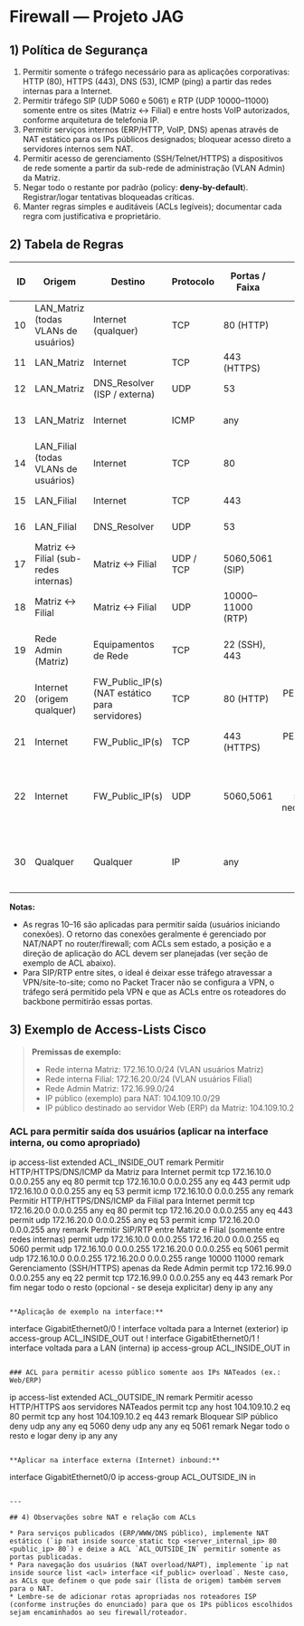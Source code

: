# Firewall — Projeto JAG

## 1) Política de Segurança

1. Permitir somente o tráfego necessário para as aplicações corporativas: HTTP (80), HTTPS (443), DNS (53), ICMP (ping) a partir das redes internas para a Internet.
2. Permitir tráfego SIP (UDP 5060 e 5061) e RTP (UDP 10000–11000) somente entre os sites (Matriz ↔ Filial) e entre hosts VoIP autorizados, conforme arquitetura de telefonia IP.
3. Permitir serviços internos (ERP/HTTP, VoIP, DNS) apenas através de NAT estático para os IPs públicos designados; bloquear acesso direto a servidores internos sem NAT.
4. Permitir acesso de gerenciamento (SSH/Telnet/HTTPS) a dispositivos de rede somente a partir da sub-rede de administração (VLAN Admin) da Matriz.
5. Negar todo o restante por padrão (policy: **deny-by-default**). Registrar/logar tentativas bloqueadas críticas.
6. Manter regras simples e auditáveis (ACLs legíveis); documentar cada regra com justificativa e proprietário.

## 2) Tabela de Regras

| ID | Origem                               | Destino                                        | Protocolo | Portas / Faixa    |                            Ação                            |    Direção (relativa ao FW)    | Justificativa / Observações                                      |
| -: | ------------------------------------ | ---------------------------------------------- | --------- | ----------------- | :--------------------------------------------------------: | :----------------------------: | ---------------------------------------------------------------- |
| 10 | LAN_Matriz (todas VLANs de usuários) | Internet (qualquer)                            | TCP       | 80 (HTTP)         |                           PERMIT                           |        inside → outside        | Navegação web dos usuários                                       |
| 11 | LAN_Matriz                           | Internet                                       | TCP       | 443 (HTTPS)       |                           PERMIT                           |        inside → outside        | Navegação segura                                                 |
| 12 | LAN_Matriz                           | DNS_Resolver (ISP / externa)                   | UDP       | 53                |                           PERMIT                           |        inside → outside        | Resolução de nomes                                               |
| 13 | LAN_Matriz                           | Internet                                       | ICMP      | any               |                           PERMIT                           |        inside → outside        | Diagnóstico (ping) controlado                                    |
| 14 | LAN_Filial (todas VLANs de usuários) | Internet                                       | TCP       | 80                |                           PERMIT                           |        inside → outside        | Navegação web da filial                                          |
| 15 | LAN_Filial                           | Internet                                       | TCP       | 443               |                           PERMIT                           |        inside → outside        | Navegação segura da filial                                       |
| 16 | LAN_Filial                           | DNS_Resolver                                   | UDP       | 53                |                           PERMIT                           |        inside → outside        | Resolução de nomes                                               |
| 17 | Matriz ↔ Filial (sub-redes internas) | Matriz ↔ Filial                                | UDP / TCP | 5060,5061 (SIP)   |                           PERMIT                           | both directions (site-to-site) | Telefonia SIP entre sites                                        |
| 18 | Matriz ↔ Filial                      | Matriz ↔ Filial                                | UDP       | 10000–11000 (RTP) |                           PERMIT                           |         both directions        | Fluxo de mídia RTP (VoIP)                                        |
| 19 | Rede Admin (Matriz)                  | Equipamentos de Rede                           | TCP       | 22 (SSH), 443     |                           PERMIT                           |         inside → device        | Gerenciamento seguro somente pela VLAN Admin                     |
| 20 | Internet (origem qualquer)           | FW_Public_IP(s) (NAT estático para servidores) | TCP       | 80 (HTTP)         |                 PERMIT (para IP público A)                 |   outside → inside (via NAT)   | Publicação ERP/WWW (NAT estático)                                |
| 21 | Internet                             | FW_Public_IP(s)                                | TCP       | 443 (HTTPS)       |                 PERMIT (para IP público B)                 |   outside → inside (via NAT)   | Publicação segura de serviços                                    |
| 22 | Internet                             | FW_Public_IP(s)                                | UDP       | 5060,5061         | DENY (ou permitir somente se houver necessidade/operadora) |        outside → inside        | Bloquear SIP público por padrão; só abrir se for serviço público |
| 30 | Qualquer                             | Qualquer                                       | IP        | any               |                            DENY                            |        (aplicação final)       | Política padrão: negar todo o resto e logar entradas relevantes  |

**Notas:**

* As regras 10–16 são aplicadas para permitir saída (usuários iniciando conexões). O retorno das conexões geralmente é gerenciado por NAT/NAPT no router/firewall; com ACLs sem estado, a posição e a direção de aplicação do ACL devem ser planejadas (ver seção de exemplo de ACL abaixo).
* Para SIP/RTP entre sites, o ideal é deixar esse tráfego atravessar a VPN/site-to-site; como no Packet Tracer não se configura a VPN, o tráfego será permitido pela VPN e que as ACLs entre os roteadores do backbone permitirão essas portas.

## 3) Exemplo de Access-Lists Cisco

> **Premissas de exemplo:**
>
> * Rede interna Matriz: 172.16.10.0/24 (VLAN usuários Matriz)
> * Rede interna Filial: 172.16.20.0/24 (VLAN usuários Filial)
> * Rede Admin Matriz: 172.16.99.0/24
> * IP público (exemplo) para NAT: 104.109.10.0/29
> * IP público destinado ao servidor Web (ERP) da Matriz: 104.109.10.2

### ACL para permitir saída dos usuários (aplicar na interface interna, ou como apropriado)

ip access-list extended ACL_INSIDE_OUT
 remark Permitir HTTP/HTTPS/DNS/ICMP da Matriz para Internet
 permit tcp 172.16.10.0 0.0.0.255 any eq 80
 permit tcp 172.16.10.0 0.0.0.255 any eq 443
 permit udp 172.16.10.0 0.0.0.255 any eq 53
 permit icmp 172.16.10.0 0.0.0.255 any
 remark Permitir HTTP/HTTPS/DNS/ICMP da Filial para Internet
 permit tcp 172.16.20.0 0.0.0.255 any eq 80
 permit tcp 172.16.20.0 0.0.0.255 any eq 443
 permit udp 172.16.20.0 0.0.0.255 any eq 53
 permit icmp 172.16.20.0 0.0.0.255 any
 remark Permitir SIP/RTP entre Matriz e Filial (somente entre redes internas)
 permit udp 172.16.10.0 0.0.0.255 172.16.20.0 0.0.0.255 eq 5060
 permit udp 172.16.10.0 0.0.0.255 172.16.20.0 0.0.0.255 eq 5061
 permit udp 172.16.10.0 0.0.0.255 172.16.20.0 0.0.0.255 range 10000 11000
 remark Gerenciamento (SSH/HTTPS) apenas da Rede Admin
 permit tcp 172.16.99.0 0.0.0.255 any eq 22
 permit tcp 172.16.99.0 0.0.0.255 any eq 443
 remark Por fim negar todo o resto (opcional - se deseja explicitar)
 deny ip any any
```

**Aplicação de exemplo na interface:**

```
interface GigabitEthernet0/0   ! interface voltada para a Internet (exterior)
 ip access-group ACL_INSIDE_OUT out
!
interface GigabitEthernet0/1   ! interface voltada para a LAN (interna)
 ip access-group ACL_INSIDE_OUT in
```

### ACL para permitir acesso público somente aos IPs NATeados (ex.: Web/ERP)

```
ip access-list extended ACL_OUTSIDE_IN
 remark Permitir acesso HTTP/HTTPS aos servidores NATeados
 permit tcp any host 104.109.10.2 eq 80
 permit tcp any host 104.109.10.2 eq 443
 remark Bloquear SIP público
 deny udp any any eq 5060
 deny udp any any eq 5061
 remark Negar todo o resto e logar
 deny ip any any
```

**Aplicar na interface externa (Internet) inbound:**

```
interface GigabitEthernet0/0
 ip access-group ACL_OUTSIDE_IN in
```

---

## 4) Observações sobre NAT e relação com ACLs

* Para serviços publicados (ERP/WWW/DNS público), implemente NAT estático (`ip nat inside source static tcp <server_internal_ip> 80 <public_ip> 80`) e deixe a ACL `ACL_OUTSIDE_IN` permitir somente as portas publicadas.
* Para navegação dos usuários (NAT overload/NAPT), implemente `ip nat inside source list <acl> interface <if_public> overload`. Neste caso, as ACLs que definem o que pode sair (lista de origem) também servem para o NAT.
* Lembre-se de adicionar rotas apropriadas nos roteadores ISP (conforme instruções do enunciado) para que os IPs públicos escolhidos sejam encaminhados ao seu firewall/roteador.

